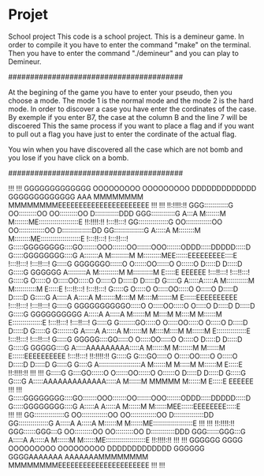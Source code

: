 # Projet
School project
This code is a school project. This is a demineur game.
In order to compile it you have to enter the command "make" on the terminal. 
Then you have to enter the command "./demineur" and you can play to Demineur.

########################################

At the begining of the game you have to enter your pseudo, then you choose a mode. The mode 1 is the normal mode and the mode 2 is the hard mode.
In order to discover a case you have enter the cordinates of the case. By exemple if you enter B7, the case at the column B and the line 7 will be discoered
This the same process if you want to place a flag and if you want to pull out a flag you have just to enter the cordinate of the actual flag.

You win when you have discovered all the case which are not bomb and you lose if you have click on a bomb.

########################################


 !!!  !!!              GGGGGGGGGGGGG     OOOOOOOOO          OOOOOOOOO     DDDDDDDDDDDDD                     GGGGGGGGGGGGG               AAA               MMMMMMMM               MMMMMMMMEEEEEEEEEEEEEEEEEEEEEE      !!!  !!! 
!!:!!!!:!!          GGG::::::::::::G   OO:::::::::OO      OO:::::::::OO   D::::::::::::DDD               GGG::::::::::::G              A:::A              M:::::::M             M:::::::ME::::::::::::::::::::E     !!:!!!!:!!
!:::!!:::!        GG:::::::::::::::G OO:::::::::::::OO  OO:::::::::::::OO D:::::::::::::::DD           GG:::::::::::::::G             A:::::A             M::::::::M           M::::::::ME::::::::::::::::::::E     !:::!!:::!
!:::!!:::!       G:::::GGGGGGGG::::GO:::::::OOO:::::::OO:::::::OOO:::::::ODDD:::::DDDDD:::::D         G:::::GGGGGGGG::::G            A:::::::A            M:::::::::M         M:::::::::MEE::::::EEEEEEEEE::::E     !:::!!:::!
!:::!!:::!      G:::::G       GGGGGGO::::::O   O::::::OO::::::O   O::::::O  D:::::D    D:::::D       G:::::G       GGGGGG           A:::::::::A           M::::::::::M       M::::::::::M  E:::::E       EEEEEE     !:::!!:::!
!:::!!:::!     G:::::G              O:::::O     O:::::OO:::::O     O:::::O  D:::::D     D:::::D     G:::::G                        A:::::A:::::A          M:::::::::::M     M:::::::::::M  E:::::E                  !:::!!:::!
!:::!!:::!     G:::::G              O:::::O     O:::::OO:::::O     O:::::O  D:::::D     D:::::D     G:::::G                       A:::::A A:::::A         M:::::::M::::M   M::::M:::::::M  E::::::EEEEEEEEEE        !:::!!:::!
!:::!!:::!     G:::::G    GGGGGGGGGGO:::::O     O:::::OO:::::O     O:::::O  D:::::D     D:::::D     G:::::G    GGGGGGGGGG        A:::::A   A:::::A        M::::::M M::::M M::::M M::::::M  E:::::::::::::::E        !:::!!:::!
!:::!!:::!     G:::::G    G::::::::GO:::::O     O:::::OO:::::O     O:::::O  D:::::D     D:::::D     G:::::G    G::::::::G       A:::::A     A:::::A       M::::::M  M::::M::::M  M::::::M  E:::::::::::::::E        !:::!!:::!
!:::!!:::!     G:::::G    GGGGG::::GO:::::O     O:::::OO:::::O     O:::::O  D:::::D     D:::::D     G:::::G    GGGGG::::G      A:::::AAAAAAAAA:::::A      M::::::M   M:::::::M   M::::::M  E::::::EEEEEEEEEE        !:::!!:::!
!!:!!!!:!!     G:::::G        G::::GO:::::O     O:::::OO:::::O     O:::::O  D:::::D     D:::::D     G:::::G        G::::G     A:::::::::::::::::::::A     M::::::M    M:::::M    M::::::M  E:::::E                  !!:!!!!:!!
 !!!  !!!       G:::::G       G::::GO::::::O   O::::::OO::::::O   O::::::O  D:::::D    D:::::D       G:::::G       G::::G    A:::::AAAAAAAAAAAAA:::::A    M::::::M     MMMMM     M::::::M  E:::::E       EEEEEE      !!!  !!! 
                 G:::::GGGGGGGG::::GO:::::::OOO:::::::OO:::::::OOO:::::::ODDD:::::DDDDD:::::D         G:::::GGGGGGGG::::G   A:::::A             A:::::A   M::::::M               M::::::MEE::::::EEEEEEEE:::::E               
 !!!  !!!         GG:::::::::::::::G OO:::::::::::::OO  OO:::::::::::::OO D:::::::::::::::DD           GG:::::::::::::::G  A:::::A               A:::::A  M::::::M               M::::::ME::::::::::::::::::::E      !!!  !!! 
!!:!!!!:!!          GGG::::::GGG:::G   OO:::::::::OO      OO:::::::::OO   D::::::::::::DDD               GGG::::::GGG:::G A:::::A                 A:::::A M::::::M               M::::::ME::::::::::::::::::::E     !!:!!!!:!!
 !!!  !!!              GGGGGG   GGGG     OOOOOOOOO          OOOOOOOOO     DDDDDDDDDDDDD                     GGGGGG   GGGGAAAAAAA                   AAAAAAAMMMMMMMM               MMMMMMMMEEEEEEEEEEEEEEEEEEEEEE      !!!  !!! 
